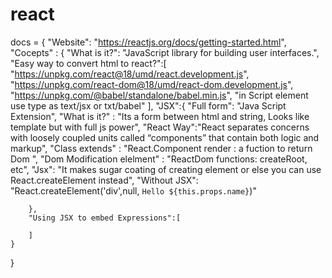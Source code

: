 # react
docs = {
    "Website": "https://reactjs.org/docs/getting-started.html",
    "Cocepts" : {
        "What is it?": "JavaScript library for building user interfaces.",
        "Easy way to convert html to react?":[
            "https://unpkg.com/react@18/umd/react.development.js",
            "https://unpkg.com/react-dom@18/umd/react-dom.development.js",
            "https://unpkg.com/@babel/standalone/babel.min.js",
            "in Script element use type as text/jsx or txt/babel"
        ],
        "JSX":{
            "Full form": "Java Script Extension",
            "What is it?" : "Its a form between html and string, Looks like template but with full js power",
            "React Way":"React separates concerns with loosely coupled units called “components” that contain both logic and markup",
            "Class extends" : "React.Component render : a fuction to return Dom  ",
            "Dom Modification elelment" : "ReactDom functions: createRoot, etc",
            "Jsx": "It makes sugar coating of creating element or else you can use React.createElement instead",
            "Without JSX": "React.createElement('div',null, `Hello ${this.props.name}`)"

        },
        "Using JSX to embed Expressions":[
            
        ]
    }
}
